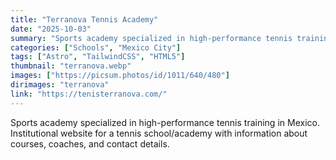 ```yaml
---
title: "Terranova Tennis Academy"
date: "2025-10-03"
summary: "Sports academy specialized in high-performance tennis training in Mexico."
categories: ["Schools", "Mexico City"]
tags: ["Astro", "TailwindCSS", "HTML5"]
thumbnail: "terranova.webp"
images: ["https://picsum.photos/id/1011/640/480"]
dirimages: "terranova"
link: "https://tenisterranova.com/"
---
```


Sports academy specialized in high-performance tennis training in Mexico.
Institutional website for a tennis school/academy with information about courses,
coaches, and contact details.
